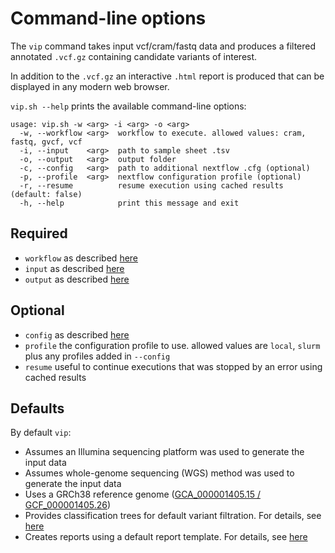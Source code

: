 # Command-line options

The `vip` command takes input vcf/cram/fastq data and produces a filtered annotated `.vcf.gz` containing candidate
variants of interest.

In addition to the `.vcf.gz` an interactive `.html` report is produced that can be displayed in any modern web browser.

`vip.sh --help` prints the available command-line options:

```
usage: vip.sh -w <arg> -i <arg> -o <arg>
  -w, --workflow <arg>  workflow to execute. allowed values: cram, fastq, gvcf, vcf
  -i, --input    <arg>  path to sample sheet .tsv
  -o, --output   <arg>  output folder
  -c, --config   <arg>  path to additional nextflow .cfg (optional)
  -p, --profile  <arg>  nextflow configuration profile (optional)
  -r, --resume          resume execution using cached results (default: false)
  -h, --help            print this message and exit
```

## Required

- `workflow` as described [here](workflow.md)
- `input` as described [here](input.md)
- `output` as described [here](output.md)

## Optional

- `config` as described [here](config.md)
- `profile` the configuration profile to use. allowed values are `local`, `slurm` plus any profiles added in `--config`
- `resume` useful to continue executions that was stopped by an error using cached results

## Defaults

By default `vip`:

- Assumes an Illumina sequencing platform was used to generate the input data
- Assumes whole-genome sequencing (WGS) method was used to generate the input data
- Uses a GRCh38 reference
  genome ([GCA_000001405.15 / GCF_000001405.26](https://www.ncbi.nlm.nih.gov/assembly/GCF_000001405.26/))
- Provides classification trees for default variant filtration. For details,
  see [here](../advanced/classification_trees.md)
- Creates reports using a default report template. For details, see [here](../advanced/report_templates.md)
